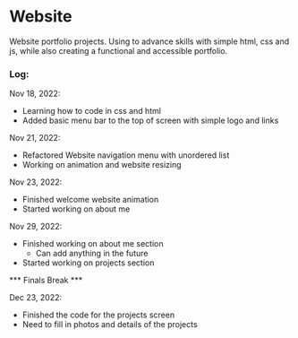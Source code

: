 # Website

Website portfolio projects. Using to advance skills with simple html, css and js, while also creating a functional and accessible portfolio. 


### Log:

Nov 18, 2022: 
- Learning how to code in css and html
- Added basic menu bar to the top of screen with simple logo and links


Nov 21, 2022: 
- Refactored Website navigation menu with unordered list
- Working on animation and website resizing


Nov 23, 2022: 
- Finished welcome website animation
- Started working on about me

Nov 29, 2022:

- Finished working on about me section
  * Can add anything in the future
- Started working on projects section

*** Finals Break ***

Dec 23, 2022:

- Finished the code for the projects screen
- Need to fill in photos and details of the projects
